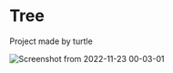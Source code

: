 # Tree
Project made by turtle

![Screenshot from 2022-11-23 00-03-01](https://user-images.githubusercontent.com/73754188/203400236-b8258845-013d-424c-951b-71d26ddf3975.png)
